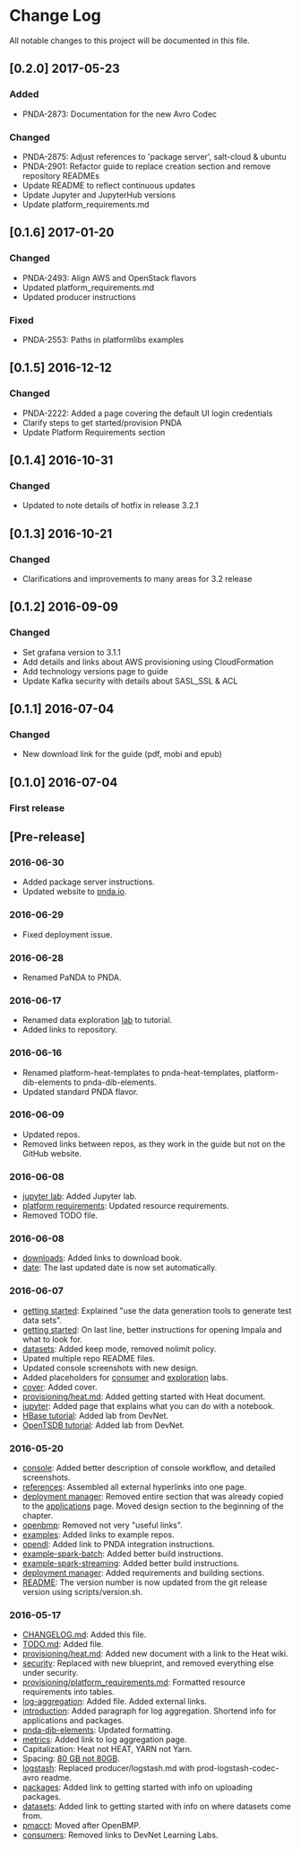 # Change Log
All notable changes to this project will be documented in this file.

## [0.2.0] 2017-05-23
### Added
- PNDA-2873: Documentation for the new Avro Codec
### Changed
- PNDA-2875: Adjust references to 'package server', salt-cloud & ubuntu
- PNDA-2901: Refactor guide to replace creation section and remove repository READMEs
- Update README to reflect continuous updates
- Update Jupyter and JupyterHub versions
- Update platform_requirements.md

## [0.1.6] 2017-01-20
### Changed
- PNDA-2493: Align AWS and OpenStack flavors
- Updated platform_requirements.md
- Updated producer instructions

### Fixed
- PNDA-2553: Paths in platformlibs examples

## [0.1.5] 2016-12-12
### Changed
- PNDA-2222: Added a page covering the default UI login credentials 
- Clarify steps to get started/provision PNDA
- Update Platform Requirements section

## [0.1.4] 2016-10-31
### Changed
- Updated to note details of hotfix in release 3.2.1

## [0.1.3] 2016-10-21
### Changed
- Clarifications and improvements to many areas for 3.2 release

## [0.1.2] 2016-09-09
### Changed
- Set grafana version to 3.1.1
- Add details and links about AWS provisioning using CloudFormation
- Add technology versions page to guide
- Update Kafka security with details about SASL_SSL & ACL

## [0.1.1] 2016-07-04
### Changed
- New download link for the guide (pdf, mobi and epub)

## [0.1.0] 2016-07-04
### First release

## [Pre-release]

### 2016-06-30

* Added package server instructions.
* Updated website to [pnda.io](http://pnda.io).

### 2016-06-29

* Fixed deployment issue. 

### 2016-06-28

* Renamed PaNDA to PNDA.  

### 2016-06-17

* Renamed data exploration [lab](exploration/lab.md) to tutorial.
* Added links to repository. 

### 2016-06-16

* Renamed platform-heat-templates to pnda-heat-templates, platform-dib-elements to pnda-dib-elements. 
* Updated standard PNDA flavor.

### 2016-06-09

* Updated repos.
* Removed links between repos, as they work in the guide but not on the GitHub website.

### 2016-06-08

* [jupyter lab](exploration/lab.md): Added Jupyter lab.
* [platform requirements](provisioning/platform_requirements.md): Updated resource requirements.
* Removed TODO file.

### 2016-06-08

* [downloads](downloads/README.md): Added links to download book.
* [date](README.md): The last updated date is now set automatically.

### 2016-06-07

* [getting started](gettingstarted/README.md): Explained "use the data generation tools to generate test data sets".
* [getting started](gettingstarted/README.md): On last line, better instructions for opening Impala and what to look for.
* [datasets](console/datasets.md): Added keep mode, removed nolimit policy.
* Upated multiple repo README files.
* Updated console screenshots with new design.
* Added placeholders for [consumer](consumer/lab.md) and [exploration](exploration/lab.md) labs.
* [cover](cover.jpg): Added cover.
* [provisioning/heat.md](provisioning/heat.md): Added getting started with Heat document. 
* [jupyter](exploration/jupyter.md): Added page that explains what you can do with a notebook.
* [HBase tutorial](applications/ksh.md): Added lab from DevNet.
* [OpenTSDB tutorial](applications/kso.md): Added lab from DevNet.

### 2016-05-20

* [console](console/README.md): Added better description of console workflow, and detailed screenshots.
* [references](others/README.md): Assembled all external hyperlinks into one page.
* [deployment manager](repos/platform-deployment-manager/README.md): Removed entire section that was already copied to the [applications](applications/README.md) page. Moved design section to the beginning of the chapter.
* [openbmp](producer/openbmp.md): Removed not very "useful links".
* [examples](applications/examples.md): Added links to example repos.
* [opendl](producer/opendl.md): Added link to PNDA integration instructions.
* [example-spark-batch](repos/example-spark-batch/README.md): Added better build instructions.
* [example-spark-streaming](repos/example-spark-streaming/README.md): Added better build instructions.
* [deployment manager](repos/platform-deployment-manager/README.md): Added requirements and building sections.
* [README](README.md): The version number is now updated from the git release version using scripts/version.sh.

### 2016-05-17

* [CHANGELOG.md](CHANGELOG.md): Added this file.
* [TODO.md](TODO.md): Added file.
* [provisioning/heat.md](provisioning/heat.md): Added new document with a link to the Heat wiki.
* [security](security/README.md): Replaced with new blueprint, and removed everything else under security.
* [provisioning/platform_requirements.md](provisioning/platform_requirements.md): Formatted resource requirements into tables.
* [log-aggregation](log-aggregation/README.md): Added file. Added external links.
* [introduction](README.md): Added paragraph for log aggregation. Shortend info for applications and packages.  
* [pnda-dib-elements](repos/pnda-dib-elements/README.md): Updated formatting.
* [metrics](console/metrics.md): Added link to log aggregation page.
* Capitalization: Heat not HEAT, YARN not Yarn.
* Spacing: [80 GB not 80GB](http://www.engadget.com/2010/12/16/32-gb-versus-32gb-almost-everyone-is-writing-it-wrong/).
* [logstash](repos/prod-logstash-codec-avro/README.md): Replaced producer/logstash.md with prod-logstash-codec-avro readme.
* [packages](console/packages.md): Added link to getting started with info on uploading packages.
* [datasets](console/datasets.md): Added link to getting started with info on where datasets come from.
* [pmacct](producer/pmacct.md): Moved after OpenBMP.
* [consumers](consumer/README.md): Removed links to DevNet Learning Labs.
